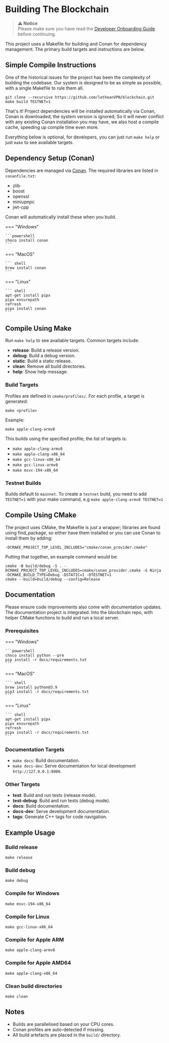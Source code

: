 # Building The Blockchain

> **⚠️ Notice**  
> Please make sure you have read the [Developer Onboarding Guide](index.md) before continuing.

This project uses a Makefile for building and Conan for dependency management. The primary build targets and instructions are below.

## Simple Compile Instructions

One of the historical issues for the project has been the complexity of building the codebase.
Our system is designed to be as simple as possible, with a single Makefile to rule them all.

```shell
git clone --recursive https://github.com/letheanVPN/blockchain.git
make build TESTNET=1
```

That's it! Project dependencies will be installed automatically via Conan, Conan is downloaded, the system version is ignored;
So it will never conflict with any existing Conan installation you may have, we also host a compile cache, speeding up compile time even more.

Everything below is optional, for developers, you can just run `make help` or just `make` to see available targets.

## Dependency Setup (Conan)

Dependencies are managed via [Conan](https://conan.io/). The required libraries are listed in `conanfile.txt`:

- zlib
- boost
- openssl
- miniupnpc
- jwt-cpp

Conan will automatically install these when you build.



=== "Windows"

    ```powershell
    choco install conan 
    ```

=== "MacOS"

    ``` shell
    brew install conan
    ```

=== "Linux"

    ``` shell
    apt-get install pipx
    pipx ensurepath
    refresh
    pipx install conan
    ```



## Compile Using Make

Run `make help` to see available targets. Common targets include:

- **release**: Build a release version.
- **debug**: Build a debug version.
- **static**: Build a static release.
- **clean**: Remove all build directories.
- **help**: Show help message.

### Build Targets

Profiles are defined in `cmake/profiles/`. For each profile, a target is generated:
```
make <profile>
```
Example:
```
make apple-clang-armv8
```
This builds using the specified profile; the list of targets is:

- `make apple-clang-armv8`
- `make apple-clang-x86_64`
- `make gcc-linux-x86_64`
- `make gcc-linux-armv8`
- `make msvc-194-x86_64`

### Testnet Builds

Builds default to `mainnet`. To create a `testnet` build, you need to add `TESTNET=1` with your make command, e.g `make apple-clang-armv8 TESTNET=1`


## Compile Using CMake

The project uses CMake, the Makefile is just a wrapper; libraries are found using find_package, so either have them installed 
or you can use Conan to install them by adding: 

`-DCMAKE_PROJECT_TOP_LEVEL_INCLUDES="cmake/conan_provider.cmake"`

Putting that together, an example command would be:
```
cmake -B build/debug -S . -DCMAKE_PROJECT_TOP_LEVEL_INCLUDES=cmake/conan_provider.cmake -G Ninja -DCMAKE_BUILD_TYPE=Debug -DSTATIC=1 -DTESTNET=1
cmake --build=build/debug --config=Release
```

## Documentation

Please ensure code improvements also come with documentation updates. The documentation project is integrated.
Into the blockchain repo, with helper CMake functions to build and run a local server.

### Prerequisites


=== "Windows"

    ```powershell
    choco install python --pre 
    pip install -r docs/requirements.txt
    ```

=== "MacOS"

    ``` shell
    brew install python@3.9
    pip3 install -r docs/requirements.txt
    ```

=== "Linux"

    ``` shell
    apt-get install pipx
    pipx ensurepath
    refresh
    pipx install -r docs/requirements.txt
    ```


### Documentation Targets

- `make docs`: Build documentation.
- `make docs-dev`: Serve documentation for local development `http://127.0.0.1:8000`.

### Other Targets

- **test**: Build and run tests (release mode).
- **test-debug**: Build and run tests (debug mode).
- **docs**: Build documentation.
- **docs-dev**: Serve development documentation.
- **tags**: Generate C++ tags for code navigation.

## Example Usage

### Build release
```shell
make release
```

### Build debug
```shell
make debug
```

### Compile for Windows
```shell
make msvc-194-x86_64
```

### Compile for Linux
```shell
make gcc-linux-x86_64
```

### Compile for Apple ARM
```shell
make apple-clang-armv8
```

### Compile for Apple AMD64
```shell
make apple-clang-x86_64
```

### Clean build directories
```shell
make clean
```

## Notes

- Builds are parallelised based on your CPU cores.
- Conan profiles are auto-detected if missing.
- All build artefacts are placed in the `build/` directory.

